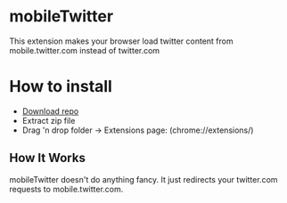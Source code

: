 # mobileTwitter
This extension makes your browser load twitter content from mobile.twitter.com instead of twitter.com

# How to install
- [Download repo](https://github.com/ergenekonyigit/mobileTwitter/archive/master.zip)
- Extract zip file
- Drag 'n drop folder -> Extensions page: (chrome://extensions/)

## How It Works
mobileTwitter doesn't do anything fancy. It just redirects your twitter.com requests to mobile.twitter.com.
